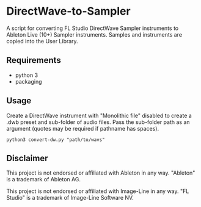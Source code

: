 # DirectWave-to-Sampler
A script for converting FL Studio DirectWave Sampler instruments to Ableton Live (10+) Sampler instruments. Samples and instruments are copied into the User Library.

## Requirements
* python 3
* packaging

## Usage
Create a DirectWave instrument with "Monolithic file" disabled to create a .dwb preset and sub-folder of audio files. Pass the sub-folder path as an argument (quotes may be required if pathname has spaces).

```python3 convert-dw.py "path/to/wavs"```

## Disclaimer
This project is not endorsed or affiliated with Ableton in any way. "Ableton" is a trademark of Ableton AG.

This project is not endorsed or affiliated with Image-Line in any way. "FL Studio" is a trademark of Image-Line Software NV.